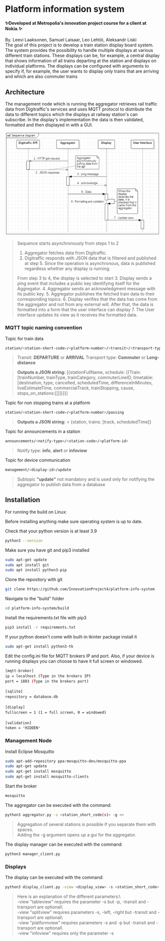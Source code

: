 # Platform information system  
  
#### ✨Developed at Metropolia's innovation project course for a client at Nokia.✨  
  
 By. Leevi Laaksonen, Samuel Laisaar, Leo Lehtiö, Aleksandr Liski  
The goal of this project is to develop a train station display board system. 
 The system provides the possibility to handle multiple displays at various different train stations. 
 These displays can be, for example, a central display that shows information of all trains departing at the station and displays on individual platforms. 
 The displays can be configured with arguments to specify if, for example, the user wants to display only trains that are arriving and which are also commuter trains 
  
## Architecture  
  
The management node which is running the aggregator retrieves rail traffic data from Digitraffic's services and uses MQTT protocol to distribute the data to different topics which the displays at railway station's can subscribe. In the display's implementation the data is then validated, formatted and then displayed in with a GUI.

![data flow diagram](doc/diagrams/Sequence_diagram.png)  
  
> Sequence starts asynchronously from steps 1 to 2
> 1. Aggregator fetches data from Digitraffic.
> 2. Digitraffic responds with JSON data that is
   > filtered and published at step 5.
   > Since the operation is asynchronous,
   > data is published regardless whether any display is running.
> 
> From step 3 to 4, the display is selected to start
> 3. Display sends a ping event that includes a public key identifying itself for the Aggregator.
> 4. Aggregator sends an acknowledgment message with its public key.
> 5. Aggregator publishes the fetched train data to their corresponding topics.
> 6. Display verifies that the data has come from the aggregator and not from any external will. 
   > After that, the data is formatted into a form that the user interface can display
> 7. The User interface updates its view as it receives the formatted data.

### MQTT topic naming convention  
Topic for train data
```sh  
station/<station-short-code>/<platform-number>/<transit>/<transport-type>
```  

> Transit: **DEPARTURE** or **ARRIVAL** 
> Transport type: **Commuter** or **Long-distance**

> **Outputs a JSON string:**  [{stationFullName, schedule: [{Train:[trainNumber, trainType, trainCategory, commuterLineID, timetable: [destination, type, cancelled, scheduledTime, differenceInMinutes, liveEstimateTime, commercialTrack, trainStopping, cause, stops_on_stations:[]]]}]}]
>

Topic for non stopping trains at a platform  
```sh  
station/<station-short-code>/<platform-number>/passing  
```  
> **Outputs a JSON string:** > {station, trains: [track, scheduledTime]}  
>   
Topic for announcements in a station
```sh  
announcements/<notify-type>/<station-code>/<platform-id>
```  

> Notify type: **info**, **alert** or **infoview** 

Topic for device communication
```sh  
management/<display-id>/update
```  
> Subtopic **"update"** not mandatory and is used only for notifying the aggregator to publish data from a database
## Installation  
  
For running the build on Linux:

Before installing anything make sure operating system is up to date.

Check that your python version is at least 3.9
```sh  
python3 --version
```
Make sure you have git and pip3 installed
```sh  
sudo apt-get update
sudo apt install git 
sudo apt install python3-pip
```  
Clone the repository with git  
```sh  
git clone https://github.com/InnovationProject4/platform-info-system  
```  
Navigate to the "build" folder
  ```sh  
cd platform-info-system/build
```  
Install the requirements.txt file with pip3
```sh  
pip3 install -r requirements.txt  
```  
If your python doesn't come with built-in tkinter package install it
```sh  
sudo apt-get install python3-tk
```  
  
Edit the config.ini file for MQTT brokers IP and port. Also, if your device is running displays you can choose
to have it full screen or windowed.
```sh  
[mqtt-broker]
ip = localhost (Type in the brokers IP)
port = 1883 (Type in the brokers port)

[sqlite]
repository = database.db

[display]
fullscreen = 1 (1 = full screen, 0 = windowed)

[validation]
token = *HIDDEN*
```  
### Management Node

Install Eclipse Mosquitto  
```sh  
sudo apt-add-repository ppa:mosquitto-dev/mosquitto-ppa  
sudo apt-get update  
sudo apt-get install mosquitto  
sudo apt-get install mosquitto-clients  
```  
Start the broker  
```sh  
mosquitto  
```  
  
The aggregator can be executed with the command:  
```sh  
python3 aggregator.py -s <station_short_code(s)> -g <>
```  
> Aggregation of several stations is possible if you separate them with spaces. \
> Adding the -g argument opens up a gui for the aggregator.

The display manager can be executed with the command:  
```sh  
python3 manager_client.py  
```
### Displays  
  
The display can be executed with the command:  
```sh  
python3 display_client.py -view <display_view> -s <station_short_code> -p <platform> -left <platform> -right <platform> -transit<transit> -transport<transport>  
```  
> Here is an explanation of the different parameters:\  
> -view "tableview" requires the parameter -s but -p, -transit and -transport are optional\  
> -view "splitview" requires parameters -s, -left, -right but -transit and -transport are optional\  
> -view "platformview" requires parameters -s and -p but -transit and -transport are optional\  
> -view "infoview" requires only the parameter -s
